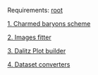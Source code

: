 Requirements: [root](https://root.cern.ch/building-root)

[1. Charmed baryons scheme](https://github.com/vchulikov/pyroot/tree/master/Charmed_baryons_scheme)

[2. Images fitter](https://github.com/vchulikov/pyroot/tree/master/img_fit)

[3. Dalitz Plot builder](https://github.com/vchulikov/pyroot/tree/master/DalitzPlot)

[4. Dataset converters](https://github.com/vchulikov/root/tree/master/Convert)
